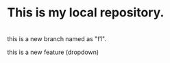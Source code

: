 # This is my local repository.
<br>
this is a new branch named as "f1".
<p> this is a new feature (dropdown)
